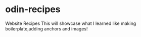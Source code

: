 # odin-recipes
Website Recipes
This will showcase what I learned like making boilerplate,adding anchors and images!